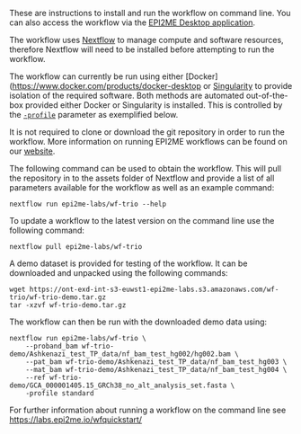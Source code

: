 
These are instructions to install and run the workflow on command line.
You can also access the workflow via the
[EPI2ME Desktop application](https://labs.epi2me.io/downloads/).

The workflow uses [Nextflow](https://www.nextflow.io/) to manage
compute and software resources,
therefore Nextflow will need to be
installed before attempting to run the workflow.

The workflow can currently be run using either
[Docker](https://www.docker.com/products/docker-desktop
or [Singularity](https://docs.sylabs.io/guides/3.0/user-guide/index.html)
to provide isolation of the required software.
Both methods are automated out-of-the-box provided
either Docker or Singularity is installed.
This is controlled by the
[`-profile`](https://www.nextflow.io/docs/latest/config.html#config-profiles)
parameter as exemplified below.

It is not required to clone or download the git repository
in order to run the workflow.
More information on running EPI2ME workflows can
be found on our [website](https://labs.epi2me.io/wfindex).

The following command can be used to obtain the workflow.
This will pull the repository in to the assets folder of
Nextflow and provide a list of all parameters
available for the workflow as well as an example command:

```
nextflow run epi2me-labs/wf-trio --help
```
To update a workflow to the latest version on the command line use
the following command:
```
nextflow pull epi2me-labs/wf-trio
```

A demo dataset is provided for testing of the workflow.
It can be downloaded and unpacked using the following commands:
```
wget https://ont-exd-int-s3-euwst1-epi2me-labs.s3.amazonaws.com/wf-trio/wf-trio-demo.tar.gz
tar -xzvf wf-trio-demo.tar.gz
```
The workflow can then be run with the downloaded demo data using:
```
nextflow run epi2me-labs/wf-trio \
	--proband_bam wf-trio-demo/Ashkenazi_test_TP_data/nf_bam_test_hg002/hg002.bam \
	--pat_bam wf-trio-demo/Ashkenazi_test_TP_data/nf_bam_test_hg003 \
	--mat_bam wf-trio-demo/Ashkenazi_test_TP_data/nf_bam_test_hg004 \
	--ref wf-trio-demo/GCA_000001405.15_GRCh38_no_alt_analysis_set.fasta \
	-profile standard
```

For further information about running a workflow on
the command line see https://labs.epi2me.io/wfquickstart/

